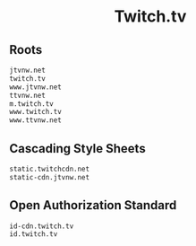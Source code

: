 


<h1 align="center">Twitch.tv</h1>  


## Roots


```html
jtvnw.net
twitch.tv
www.jtvnw.net
ttvnw.net
m.twitch.tv
www.twitch.tv
www.ttvnw.net
```  


## Cascading Style Sheets


```html
static.twitchcdn.net
static-cdn.jtvnw.net
```  


## Open Authorization Standard


```html
id-cdn.twitch.tv
id.twitch.tv
```  


